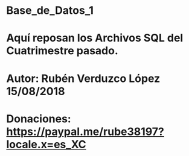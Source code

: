 # Base_de_Datos_1
# Aquí reposan los Archivos SQL del Cuatrimestre pasado.
# Autor: Rubén Verduzco López 15/08/2018
# Donaciones: https://paypal.me/rube38197?locale.x=es_XC
